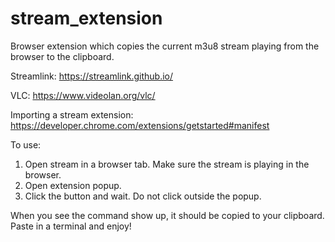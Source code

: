# stream_extension
Browser extension which copies the current m3u8 stream playing from the browser to the clipboard.

Streamlink: https://streamlink.github.io/

VLC: https://www.videolan.org/vlc/

Importing a stream extension: https://developer.chrome.com/extensions/getstarted#manifest

To use:
  1. Open stream in a browser tab. Make sure the stream is playing in the browser.
  2. Open extension popup.
  3. Click the button and wait. Do not click outside the popup.
  
  When you see the command show up, it should be copied to your clipboard. Paste in a terminal and enjoy!
